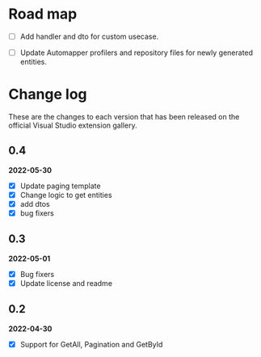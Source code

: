 # Road map

- [ ] Add handler and dto for custom usecase.
- [ ] Update Automapper profilers and repository files for newly generated entities.


# Change log

These are the changes to each version that has been released
on the official Visual Studio extension gallery.

## 0.4

**2022-05-30**

- [x] Update paging template
- [x] Change logic to get entities
- [x] add dtos
- [x] bug fixers

## 0.3

**2022-05-01**

- [x] Bug fixers
- [x] Update license and readme

## 0.2

**2022-04-30**

- [x] Support for GetAll, Pagination and GetById 

